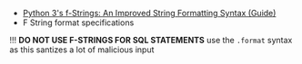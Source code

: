 
- [Python 3's f-Strings: An Improved String Formatting Syntax (Guide)](https://realpython.com/python-f-strings/)
- F String format specifications

!!! **DO NOT USE F-STRINGS FOR SQL STATEMENTS** use the `.format` syntax as this santizes a lot of malicious input
